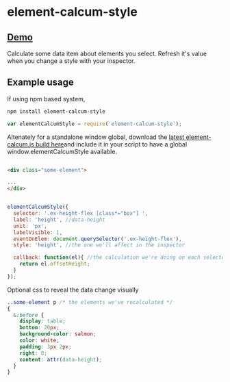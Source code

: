 # element-calcum-style

## [Demo](https://yuvilio.github.io/element-calcum-style)

Calculate some data item about elements you select. Refresh it's value when you change a style with your inspector.

## Example usage

If using npm based system,

```bash
npm install element-calcum-style
```

```js
var elementCalcumStyle = require('element-calcum-style');
```


Altenately for a standalone window global, download the [latest element-calcum.js build here](http://yuvilio.github.io/element-calcum/build/element-calcum-style.js)and include it in  your script to have a global window.elementCalcumStyle available.



```html

<div class="some-element">

...
</div>
```

```js

elementCalcumStyle({
  selector: '.ex-height-flex [class*="box"] ',
  label: 'height', //data-height
  unit: 'px',
  labelVisible: 1,
  eventOnElem: document.querySelector('.ex-height-flex'),
  style: 'height', //the one we'll affect in the inspector

  callback: function(el){ //the calculation we're doing on each selected element
    return el.offsetHeight;
  }
});

```

Optional css to reveal the data change visually

```css
..some-element p /* the elements we've recalculated */
{
  &:before {
    display: table;
    bottom: 20px;
    background-color: salmon;
    color: white;
    padding: 3px 2px;
    right: 0;
    content: attr(data-height);
  }
}
```
